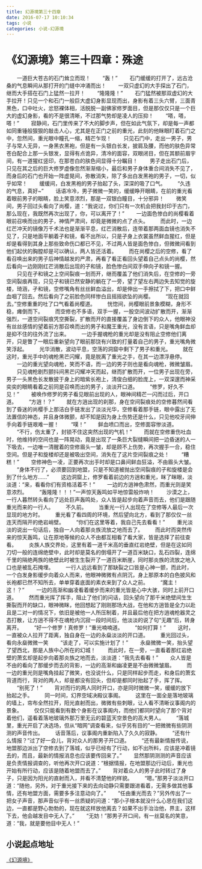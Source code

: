 ```yaml
---
title: 幻源境第三十四章
date: 2016-07-17 10:10:34
tags: 小说
categories: 小说-幻源境
---
```

《幻源境》第三十四章：殊途
===
<!-- more -->
　　一道巨大苍古的石门耸立而现！
　　“轰！”
　　石门缓缓的打开了，远古沧桑的气息瞬间从那打开的门缝中冲涌而出！
　　一双只虚幻的大手探出了石门，继而大手搭在石门上猛然一拉开！
　　“隆隆隆！”
　　石门猛然被那双虚幻的大手拉开！只见一个和石门一般巨大虚幻身影显现而出，身影有着三头六臂，三面青黑色，口中吐火，忿怒裸体相，活脱脱一副佛家修罗面目，但是那仅仅只是一个巨大的虚幻身影，看的不是很清晰，不过那气势却是凌人的压抑！
　　“嗒，嗒，嗒！”
　　寂静间，石门里传来了不大的脚步声，但在如此气氛下，却是每一声都如同重锤般狠狠的敲击人心，尤其是在正门之前的重光，此刻的他眯眼盯着石门之中，忽然间，重光眼中瞳孔一缩，精芒乍现！
　　只见石门中，走出一男子，男子与常人无异，一身黑衣黑袍，但是有一头银白长发，披肩及腰，而他的肤色异常苍白配合上那一头银发，显得有点诡异，清冷的面容，双眼闭目，但在其额前眉宇间，有一道猩红竖印，在那苍白的肤色间显得十分瞩目！
　　男子走出石门后，只见在其之后的巨大修罗虚像忽然渐渐缩小，最后和男子身体重合间消失不见了，而身后的石门也开始一阵虚晃间，弥散消失，除了多出白发黑袍的男子，一切，似乎如常！
　　缓缓间，白发黑袍的男子抬起了头，深深的吸了口气。
　　“久违的气息，真好~”
　　话语冷冷，男子微微一笑的，缓缓睁开眼睛，在前的重光看着眼前男子的眼睛，脸上笑意浓烈，那是一双银白瞳目，十分邪异！
　　微笑间，男子回过头看向了尚樱，道：“我说过，你们只有一次机会把我封印于古门，那么现在，我既然再次出现了，你，可以离开了！”
　　一边面色惨白的尚樱看着眼前召唤而出的男子，神情严肃间，却竟是微微的点了点头。
　　而此时，一边红芒冲天的镜像万千术法也是渐渐平息，红芒消散后，连带着那两面血镜也消失不见了，只是地面平躺着孑和镜，看不出所以，只是孑身上衣裳虽然鲜血猩红，但是却是看得到其身上那些致命伤口都已不见，不过两人皆是面色惨白，但微微间看到他们起伏的胸膛却是可以确认，两人皆还活着。
　　而在尚樱之后的空修，看了看召唤出来的男子后神情越发的严肃，再看了看正看回头望着自己点头的尚樱，然后看向一边刚刚红芒消散后出现的孑和镜，脸色惨白间双手伸向孑和镜一握。
　　只见在孑和镜之上空间裂痕一划而开，继而覆盖了他们消失后，在空修的一旁空间裂痕再现，只见孑和镜已然安静的躺在了一旁，望了望左右两边失去知觉的旋楼，琦涵，孑和镜，空修嘴角有丝丝鲜血溢出，却是伸出一手擦拭了下，把口中鲜血咽了回去。然后看向了之前脸色同样惨白且摇摇欲坠的尚樱。
　　“现在就回去。”空修重重的吐了口气看着尚樱道。
　　恍惚间，尚樱眼前景象模糊，身形不稳，瘫倒而下。
　　而空修也不多语，双手一握，一股空间波动扩散而开，渐渐强烈，一道空间裂痕凭空撕裂，扩散而开的直接覆盖了身边倒下的众人，他眼神没有丝丝感情的望着前方那召唤而出的男子和魔王重光，没有言语，只是嘴角鲜血却是抑不住的往外流了出来。
　　一边手握魂枪的重光却是没有阻止空修他们离开，只是瞥了一眼后重新望向了眼前那饶有兴致的打量着自己的男子，重光嘴角微笑浮起。
　　光华消散，波动平息，空荡的洞窟中剩下了男子和重光。
　　就在这时，重光手中的魂枪黑芒闪耀，竟是脱离了重光之手，在其一边漂浮悬停。
　　一边的重光望向魂枪，笑而不语，而一边的男子则也是看向魂枪，微微皱眉。
　　只见魂枪剧烈颤抖间黑芒闪耀冲天而起，继而扩散而开，一位男子出现在旁，男子一头黑色长发散披于身上的暗紫长袍上，清俊白细的脸庞上，一双深邃而神采奕奕的眼睛看着之前同是召唤而出的男子，淡淡开口道。
　　“修罗，好久不见！”
　　被唤作修罗的男子看见眼前出现的人，眼神间精芒一闪而过后，开口道。
　　“方逍！？”
　　就在方逍出现的刹那，身在空间裂痕处的空修暮然间看到了昏迷的尚樱手上那洁白手链发出了淡淡光华，空修看着那手链，眼中露出了无法置信的神态，并且身体微颤，却不知是因为身上伤势还是什么，只见他咬牙间伸手向着手链艰难一握！
　　“噗！”
　　鲜血喷口而出，空修面容惨淡道。
　　“不行，伤太重了，封锁不住这突然出现的气机！”
　　而就在空修重伤吐血时，他维持的空间也是一阵晃动，竟是出现了一条巨大裂缝瞬间把一边昏迷的人一下吸去，一边唯一清醒着的空修眉头一皱，却是顾不上伤势，再次握手一合，稳住空间。但是孑和旋楼却还是被吸出空间，消失在了这片空间裂痕之处！
　　“糟糕！”
　　空修神色一凌，正要再次出手时却是口鼻间鲜血狂溢，不由眉头大皱。
　　“身体不行了，必须要回到地盟，只是不知道被抛出空间裂痕的孑和旋楼是会到了什么地方......”
　　这边洞窟上，修罗看着前边的方逍和重光，眯了眯眼，淡淡道：“来，看看你们有资格活着不！”
　　一边的方逍神色肃然，而重光则是笑意浓烈。
　　“轰隆隆！！！”一声惊天轰鸣如平地惊雷般炸响！
　　沙漠之上，一行人暮然转头看向了远处巨声轰鸣处，众人皆是起步向着声音而去，他们是跟随重光而来的一行人。
　　不久前。
　　当重光一行人出现在了空修等人最后一次显现的地方时。
　　重光看了看四周的环境，然后望向北方，看到了那仅仅一丝连天而隔开的绝岩峭壁。
　　“你们在这里等着，我自己先去看看！”
　　重光淡淡的说出一句话后，独自一人向着那炎族流放之地而去了。
　　而此时而突然传来的惊天轰鸣，让在原地等候的众人不由都互相看了看大家，皆是选择了前往查看。
　　炎族人族交界处，这里有着一道千米高的垂直红岩绝壁，但是在这如同刀切一般的连绵绝壁中，此时却是莫名的倒塌开了一道百米缺口，乱石四裂，连绵千里的隔绝两族的绝壁此时被生生裂开了一道百米断崖，同时那炎族的流放之地入口也是被乱石掩埋。
　　一行人远远看到了那缺裂之口皆是心神一颤，而此时，一个白发身影缓步向着众人而来，他眼神微微有点阴沉，身上那原本的白色披风和长袍都已然不知所去，单单穿着底面的素衣来到了众人之前。
　　“魔主！这！？”
　　一边的高渐和幽凌看着缓步而来的重光皆是心中大骇，同时上前开口道。
　　然而重光挥了挥手，阻止了他们的问话，回头望向了那千米绝壁间生生撕裂而开的缺口，眼神微眯，他回想起了刚刚那场大战，在他和方逍皆是全力以赴且是二对一的情况下，依旧是被他一人所压制着，并且最后他在把方逍魂枪器灵之态打散，让方逍不得不在魂枪内沉寂一段时间后，他淡淡的说了句“无趣”后，转身离开。
　　“好一个修罗！真修罗！”重光喃喃道。
　　“如何打算！”
　　这时，一直被众人拉开了距离，独自身在一边的永燊淡淡的开口道。
　　重光回过头，看向永燊微微一笑
　　“该走了，可以实施计划了！”
　　永燊微微一笑，抬头望了望西北，那是人族中心所在的幻城！
　　而此时，在一旁，一直看着那红岩绝壁的萧玄却是起步向着那炎族之地而去，淡淡道：“我先去看看！”
　　众人皆是不由的看向了那缓步而去的背影，一边的高渐和幽凌更是不由微微皱眉。
　　而一边的重光则是嘴角挂起了微笑，也没说什么，只是同样起步而走，和身后的萧玄背道而行，背对的两人，却是都没有回头，但却是都同时抬起了手，挥了挥。
　　“别死了！”
　　背对而行的两人同时开口，亦是同时微微一笑，缓缓的放下抬起之手。
　　同一时间，幻界空域决殿议事阁。
　　这里在一面全是落地玻璃的墙上，帘布全然拉开，阳光直射而出，微微有些刺眼，让人看不清晰议事阁内的景象。
　　仅仅只能看到有数个身影在议事阁内，而他们都同时望向了那个背对着他们，遥看着落地玻璃外那万里无云的碧蓝天空景色的高大男人。
　　“落城里，重光开启了决选场，但从“暗网”调查看来，似乎另有目的”一把微微有些阴测测的声音传出。
　　话音落后，议事阁内重新陷入了久久的寂静。
　　“还有什么情报？”过了好一会儿，背对众人的那男子开口道。
　　“还有最新情报传说，地盟那边派出了空修去到了落城，似乎已经有了行动，如不出所料，应该是冲着镜去的，而且，最新的情报消息也应该要传回来了。”
　　显然那阴测测的声音应该是负责情报调查的，听他再次开口说道：“根据情报，在地盟那边行动后，重光也开始有所行动，应该是随着地盟而去了。”
　　背对着众人的男子此时转过了身子，只是因为阳光的直射而入，并看不清楚他的样貌。
　　“嗯。”那男子淡淡开口道：“随他，另外，对于重光接下来的去向动静只需要跟进看着，无需多做其他事情，还有地盟方面，需要多多注意动向了。”
　　“任由重光而去？”另外传出了一把女子声音，那声音似乎有一丝质疑的问道：“那小子根本就没什么心思在我们这边，一直都是野心勃勃的，现在就这样放他离去？如果不出手治治他，界主，这样下去，他会越发目中无人了。”
　　“无妨！”那男子开口间，有一丝莫名的笑意，道：“我，就是要他目中无人！”

小说起点地址
---
[《幻源境》](http://www.qidian.com/Book/3538055.aspx)